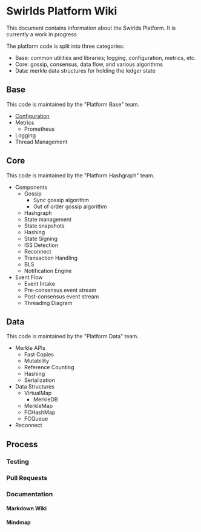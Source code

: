 # Swirlds Platform Wiki

This document contains information about the Swirlds Platform. It is currently a work in progress.

The platform code is split into three categories:

- Base: common utilities and libraries; logging, configuration, metrics, etc.
- Core: gossip, consensus, data flow, and various algorithms
- Data: merkle data structures for holding the ledger state

## Base

This code is maintained by the "Platform Base" team.

- [Configuration](./base/configuration/configuration.md)
- Metrics
    - Prometheus
- Logging
- Thread Management

## Core

This code is maintained by the "Platform Hashgraph" team.

- Components
    - Gossip
        - Sync gossip algorithm
        - Out of order gossip algorithm
    - Hashgraph
    - State management
    - State snapshots
    - Hashing
    - State Signing
    - ISS Detection
    - Reconnect
    - Transaction Handling
    - BLS
    - Notification Engine
- Event Flow
    - Event Intake
    - Pre-consensus event stream
    - Post-consensus event stream
    - Threading Diagram

## Data

This code is maintained by the "Platform Data" team.

- Merkle APIs
    - Fast Copies
    - Mutability
    - Reference Counting
    - Hashing
    - Serialization
- Data Structures
    - VirtualMap
        - MerkleDB
    - MerkleMap
    - FCHashMap
    - FCQueue
- Reconnect

## Process

### Testing
### Pull Requests
### Documentation
#### Markdown Wiki
#### Mindmap